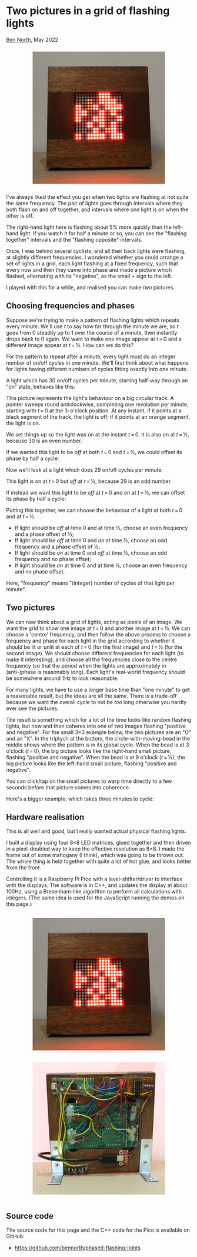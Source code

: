# Two pictures in a grid of flashing lights

[Ben North](https://github.com/bennorth), May 2022

<div style="text-align:center;margin:1.5rem 0px;">
<img src="front.jpg" alt="Hardware realisation">
</div>

I've always liked the effect you get when two lights are flashing at
not quite the same frequency.  The pair of lights goes through
intervals where they both flash on and off together, and intervals
where one light is on when the other is off.

<div class="demo-outer" style="float:right;margin-left:1.5rem;margin-top:0rem;">
<div class="demo-container">
<div class="main-LEDs"><canvas class="demo-1x2 lights"></canvas></div>
</div>
</div>

The right-hand light here is flashing about 5% more quickly than the
left-hand light.  If you watch it for half a minute or so, you can see
the "flashing together" intervals and the "flashing opposite"
intervals.

<div class="demo-outer" style="float:left;margin-right:1.5rem;margin-top:0rem;">
<div class="demo-container">
<div class="main-LEDs"><canvas class="demo-5x5-static lights"></canvas></div>
</div>
</div>

Once, I was behind several cyclists, and all their back
lights were flashing, at slightly different frequencies.  I wondered
whether you could arrange a set of lights in a grid, each light
flashing at a fixed frequency, such that every now and then they came
into phase and made a picture which flashed, alternating with its
"negative", as the small + sign to the left.

I played with this for a while, and realised you can make *two*
pictures.


## Choosing frequencies and phases

Suppose we're trying to make a pattern of flashing lights which
repeats every minute.  We'll use *t* to say how far through the minute
we are, so *t* goes from 0 steadily up to 1 over the course of a
minute, then instantly drops back to 0 again.  We want to make one
image appear at *t* = 0 and a different image appear at *t* = ½.  How
can we do this?

For the pattern to repeat after a minute, every light must do an
integer number of on/off cycles in one minute.  We'll first think
about what happens for lights having different numbers of cycles
fitting exactly into one minute.

A light which has 30 on/off cycles per minute, starting half-way
through an "on" state, behaves like this:

<div class="circular-graph" data-freq="30" data-phase="0.0"></div>

This picture represents the light's behaviour on a big circular track.
A pointer sweeps round anticlockwise, completing one revolution per
minute, starting with *t* = 0 at the 3-o'clock position.  At
any instant, if it points at a black segment of the track, the light
is off; if it points at an orange segment, the light is on.

We set things up so the light was on at the instant *t* = 0.  It is
also on at *t* = ½, because 30 is an even number.

If we wanted this light to be *off* at both *t* = 0 and *t* = ½, we
could offset its phase by half a cycle:

<div class="circular-graph" data-freq="30" data-phase="0.5"></div>

Now we'll look at a light which does 29 on/off cycles per minute:

<div class="circular-graph" data-freq="29" data-phase="0.0"></div>

This light is on at *t* = 0 but *off* at *t* = ½, because 29 is an odd
number.

If instead we want this light to be *off* at *t* = 0 and *on* at
*t* = ½, we can offset its phase by half a cycle:

<div class="circular-graph" data-freq="29" data-phase="0.5"></div>

Putting this together, we can choose the behaviour of a light at both
*t* = 0 and at *t* = ½.

* If light should be *off* at time 0 and at time ½, choose an even
  frequency and a phase offset of ½;
* If light should be *off* at time 0 and *on* at time ½, choose an
  odd frequency and a phase offset of ½;
* If light should be *on* at time 0 and *off* at time ½, choose an
  odd frequency and no phase offset;
* If light should be *on* at time 0 and at time ½, choose an even
  frequency and no phase offset.

Here, "frequency" means "(integer) number of cycles of that light per
minute".


## Two pictures

We can now think about a grid of lights, acting as pixels of an image.
We want the grid to show one image at *t* = 0 and another image at
*t* = ½.  We can choose a 'centre' frequency, and then follow the
above process to choose a frequency and phase for each light in the
grid according to whether it should be lit or unlit at each of *t* = 0
(for the first image) and *t* = ½ (for the second image).  We should
choose different frequencies for each light (to make it interesting),
and choose all the frequencies close to the centre frequency (so that
the period when the lights are approximately in (anti-)phase is
reasonably long).  Each light's real-world frequency should be
somewhere around 1Hz to look reasonable.

For many lights, we have to use a longer base time than "one minute"
to get a reasonable result, but the ideas are all the same.  There is
a trade-off because we want the overall cycle to not be *too* long
otherwise you hardly ever see the pictures.

The result is something which for a lot of the time looks like random
flashing lights, but now and then coheres into one of two images
flashing "positive and negative".  For the small 3×3 example below,
the two pictures are an "O" and an "X".  In the triptych at the
bottom, the circle-with-moving-bead in the middle shows where the
pattern is in its global cycle.  When the bead is at 3 o'clock
(*t* = 0), the big picture looks like the right-hand small picture,
flashing "positive and negative".  When the bead is at 9 o'clock
(*t* = ½), the big picture looks like the left-hand small picture,
flashing "positive and negative".

<div class="demo-outer">
<div class="demo-container">
  <div class="main-LEDs">
    <canvas class="demo-3x3 lights"></canvas>
  </div>
  <div class="phasors">
    <canvas class="demo-3x3 lights-1 clickable"></canvas>
    <canvas class="demo-3x3 phasor"></canvas>
    <canvas class="demo-3x3 lights-0 clickable"></canvas>
  </div>
</div>
</div>

You can click/tap on the small pictures to warp time directly to a few
seconds before that picture comes into coherence.

Here's a bigger example, which takes three minutes to cycle:

<div class="demo-outer">
<div class="demo-container">
  <div class="main-LEDs">
    <canvas class="demo-5x5 lights"></canvas>
  </div>
  <div class="phasors">
    <canvas class="demo-5x5 lights-1 clickable"></canvas>
    <canvas class="demo-5x5 phasor"></canvas>
    <canvas class="demo-5x5 lights-0 clickable"></canvas>
  </div>
</div>
</div>


## Hardware realisation

This is all well and good, but I really wanted actual physical
flashing lights.

I built a display using four 8×8 LED matrices, glued together and then
driven in a pixel-doubled way to keep the effective resolution as 8×8.
I made the frame out of some mahogany (I think), which was going to be
thrown out.  The whole thing is held together with quite a lot of hot
glue, and looks better from the front.

Controlling it is a Raspberry Pi Pico with a level-shifter/driver to
interface with the displays.  The software is in C++, and updates the
display at about 100Hz, using a Bresenham-like algorithm to perform
all calculations with integers.  (The same idea is used for the
JavaScript running the demos on this page.)

<div style="display:flex;flex-direction:row;justify-content:space-evenly;flex-wrap:wrap;">
<img style="margin:1rem;" src="front.jpg" alt="Hardware realisation (front)">
<img style="margin:1rem;" src="back.jpg" alt="Hardware realisation (back)">
</div>


## Source code

The source code for this page and the C++ code for the Pico is
available on GitHub:

* https://github.com/bennorth/phased-flashing-lights
